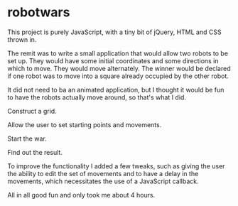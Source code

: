 # robotwars

This project is purely JavaScript, with a tiny bit of jQuery, HTML and CSS thrown in.

The remit was to write a small application that would allow two robots to be set up.  They would have some initial coordinates and some directions in which to move.  They would move alternately.  The winner would be declared if one robot was to move into a square already occupied by the other robot.

It did not need to ba an animated application, but I thought it would be fun to have the robots actually move around, so that's what I did.

Construct a grid.

Allow the user to set starting points and movements.

Start the war.

Find out the result.

To improve the functionality I added a few tweaks, such as giving the user the ability to edit the set of movements and to have a delay in the movements, which necessitates the use of a JavaScript callback.

All in all good fun and only took me about 4 hours.
